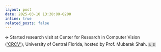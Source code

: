 ```yaml
---
layout: post
date: 2025-03-10 13:30:00-0200
inline: true
related_posts: false
---
```



✈️ Started research visit at Center for Research in Computer Vision (['CRCV'](https://www.cs.ucf.edu/research/center-for-research-in-computer-vision-lab/)), University of Central Florida, hosted by Prof. Mubarak Shah. 🇺🇸
